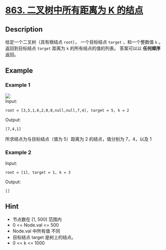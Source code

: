 # [863. 二叉树中所有距离为 K 的结点](https://leetcode.cn/problems/all-nodes-distance-k-in-binary-tree/)
## Description
给定一个二叉树（具有根结点 `root`）， 一个目标结点 `target` ，和一个整数值 `k` 。  
返回到目标结点 `target` 距离为 `k` 的所有结点的值的列表。 答案可以以 **任何顺序** 返回。
## Example
### Example 1
![](https://s3-lc-upload.s3.amazonaws.com/uploads/2018/06/28/sketch0.png)  
Input:  
```
root = [3,5,1,6,2,0,8,null,null,7,4], target = 5, k = 2
```
Output:
```
[7,4,1]
```
所求结点为与目标结点（值为 5）距离为 2 的结点，值分别为 7，4，以及 1
### Example 2
Input:  
```
root = [1], target = 1, k = 3
```
Output:
```
[]
```
## Hint
- 节点数在 [1, 500] 范围内
- 0 <= Node.val <= 500
- Node.val 中所有值 不同
- 目标结点 target 是树上的结点。
- 0 <= k <= 1000
